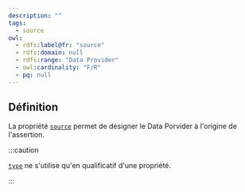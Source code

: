 ```yaml
---
description: ""
tags:
  - source
owl:
  - rdfs:label@fr: "source"
  - rdfs:domain: null
  - rdfs:range: "Data Provider"
  - owl:cardinality: "F/R"
  - pq: null
---
```


<OntologyTable frontMatter={frontMatter}/>

## Définition

La propriété [`source`](source.md) permet de désigner le Data Porvider à l'origine de l'assertion.

:::caution

[`type`](type.md) ne s'utilise qu'en qualificatif d'une propriété.

:::

